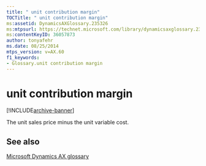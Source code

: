 ```yaml
---
title: " unit contribution margin"
TOCTitle: " unit contribution margin"
ms:assetid: DynamicsAXGlossary.235326
ms:mtpsurl: https://technet.microsoft.com/library/dynamicsaxglossary.235326(v=AX.60)
ms:contentKeyID: 36057873
author: tonyafehr
ms.date: 08/25/2014
mtps_version: v=AX.60
f1_keywords:
- Glossary.unit contribution margin
---
```


# unit contribution margin


[!INCLUDE[archive-banner](includes/archive-banner.md)]

The unit sales price minus the unit variable cost.

## See also

[Microsoft Dynamics AX glossary](glossary/microsoft-dynamics-ax-glossary.md)

  



